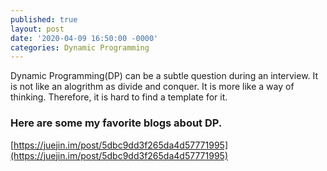 ```yaml
---
published: true
layout: post
date: '2020-04-09 16:50:00 -0000'
categories: Dynamic Programming
---
```


Dynamic Programming(DP) can be a subtle question during an interview. It is not like an alogrithm as divide and conquer. It is more like a way of thinking. Therefore, it is hard to find a template for it.


### Here are some my favorite blogs about DP.

[https://juejin.im/post/5dbc9dd3f265da4d57771995](https://juejin.im/post/5dbc9dd3f265da4d57771995)
